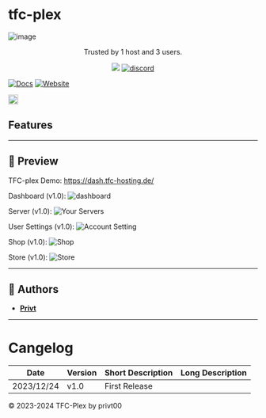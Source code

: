 # tfc-plex

![image](https://cdn.tfc-plex.de/img/gitfront.png)
<p align="center" dir="auto">Trusted by 1 host and 3 users.</p>
<p align="center">
  <a><img src="https://img.shields.io/github/downloads/privt00/tfc-plex/total?color=blue&label=1.0 Downloads"/></a>
  <a href="https://discord.gg/BXmzHS9DRA"><img src="https://img.shields.io/discord/1175441775972860076?color=blue&label=Discord&logo=tfc-plex&logoColor=blue" alt="discord" /></a>
 
  <a href="https://demo.tfc-plex.de"><img alt="Docs" src="https://img.shields.io/website?down_color=lightred&down_message=Offline&label=Website&up_color=blue&up_message=Online&url=https://tfc-plex.de/docs"></a>
  <a href="https://tfc-plex.de/docs"><img alt="Website" src="https://img.shields.io/website?down_color=lightred&down_message=Offline&label=Docs&up_color=blue&up_message=Online&url=https://tfc-plex.de/"></a>

  <a  href="https://github.com/privt00/tfc-plex/stargazers"><img src="https://img.shields.io/github/stars/privt00/tfc-plex?label=Stars %E2%AD%90" height="20"/></a>
</p>




## Features



---

## 👀 Preview
TFC-plex Demo: https://dash.tfc-hosting.de/



Dashboard (v1.0):
![dashboard](https://cdn.tfc-plex.de/img/git_5.png)

Server (v1.0):
![Your Servers](https://cdn.tfc-plex.de/img/git_2.png)

User Settings (v1.0):
![Account Setting](https://cdn.tfc-plex.de/img/git_3.png)

Shop (v1.0):
![Shop](https://cdn.tfc-plex.de/img/git_4.png)

Store (v1.0):
![Store](https://cdn.tfc-plex.de/img/git_5.png)

---

## 📝 Authors
- [**Privt**](https://github.com/privt00)


---

# Cangelog

|Date|Version|Short Description|Long Description|
|---|---|---|---|
|2023/12/24|v1.0|First Release||

© 2023-2024 TFC-Plex by privt00
